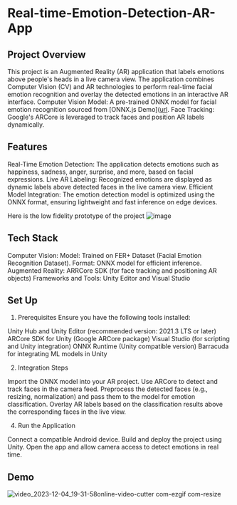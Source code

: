 # Real-time-Emotion-Detection-AR-App

## Project Overview
This project is an Augmented Reality (AR) application that labels emotions above people's heads in a live camera view. The application combines Computer Vision (CV) and AR technologies to perform real-time facial emotion recognition and overlay the detected emotions in an interactive AR interface.
Computer Vision Model: A pre-trained ONNX model for facial emotion recognition sourced from [ONNX.js Demo]([url](https://microsoft.github.io/onnxjs-demo/#/ ).
Face Tracking: Google's ARCore is leveraged to track faces and position AR labels dynamically.


## Features
Real-Time Emotion Detection: The application detects emotions such as happiness, sadness, anger, surprise, and more, based on facial expressions.
Live AR Labeling: Recognized emotions are displayed as dynamic labels above detected faces in the live camera view.
Efficient Model Integration: The emotion detection model is optimized using the ONNX format, ensuring lightweight and fast inference on edge devices.

Here is the low fidelity prototype of the project
![image](https://github.com/user-attachments/assets/fa2c85c4-7fca-4db0-b148-560b035a1436)


## Tech Stack
Computer Vision:
Model: Trained on FER+ Dataset (Facial Emotion Recognition Dataset).
Format: ONNX model for efficient inference.
Augmented Reality:
ARRCore SDK (for face tracking and positioning AR objects)
Frameworks and Tools:
Unity Editor and Visual Studio

## Set Up

1. Prerequisites
Ensure you have the following tools installed:

Unity Hub and Unity Editor (recommended version: 2021.3 LTS or later)
ARCore SDK for Unity (Google ARCore package)
Visual Studio (for scripting and Unity integration)
ONNX Runtime (Unity compatible version)
Barracuda for integrating ML models in Unity 

2. Integration Steps
   
Import the ONNX model into your AR project.
Use ARCore to detect and track faces in the camera feed.
Preprocess the detected faces (e.g., resizing, normalization) and pass them to the model for emotion classification.
Overlay AR labels based on the classification results above the corresponding faces in the live view.


4. Run the Application
   
Connect a compatible Android device.
Build and deploy the project using Unity.
Open the app and allow camera access to detect emotions in real time.


## Demo
![video_2023-12-04_19-31-58online-video-cutter com-ezgif com-resize](https://github.com/user-attachments/assets/858e2f76-9050-4b5e-8090-f13780237256)


